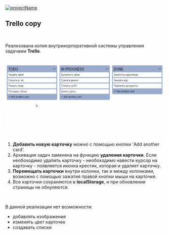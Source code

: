 [![projectName](https://github.com/Go5710264/trello-copy/actions/workflows/github-actions-demo.yml/badge.svg)](https://github.com/Go5710264/trello-copy/actions/workflows/github-actions-demo.yml)

## Trello copy

<br>

Реализована копия внутрикорпоративной системы управления задачами **Trello**.

<br>

<img src="./trello-copy.gif" width="550" height="230" alt="Demo">

1. __Добавить новую карточку__ можно с помощью кнопки 'Add another card'.
2. Архивация задач заменена на функцию __удаления карточки__. Если необоходимо удалить карточку - необоходимо навести курсор на карточку - появляется иконка крестик, которая и удаляет карточку.
3. __Перемещать карточки__ внутри колонки, так и между колонками, возможно с помощью зажатия правой кнопки мыши на карточке.
4. Все карточки сохраняются в __localStorage__, и при обновлении страницы не обнуляются.

<br>

В данной реализации нет возможности:
-   добавлять изображения
-   изменять цвет карточек
-   создавать списки 


